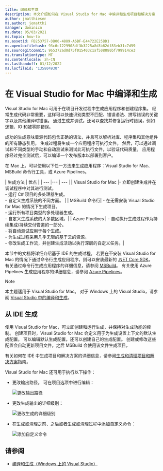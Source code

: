 ```yaml
---
title: 编译和生成
description: 本文介绍如何在 Visual Studio for Mac 中编译和生成项目和解决方案
author: jmatthiesen
ms.author: jomatthi
manager: dominicn
ms.date: 05/03/2021
ms.topic: how-to
ms.assetid: FB253757-DB00-4889-A6BF-E44722E25BD1
ms.openlocfilehash: 93c6c1229908df3b3225a8d3b62df83eb31c7d59
ms.sourcegitcommit: 965372ad0d75f015403c1af508080bf799914ce3
ms.translationtype: MT
ms.contentlocale: zh-CN
ms.lasthandoff: 01/12/2022
ms.locfileid: "135804930"
---
```

# <a name="compiling-and-building-in-visual-studio-for-mac"></a>在 Visual Studio for Mac 中编译和生成

Visual Studio for Mac 可用于在项目开发过程中生成应用程序和创建程序集。 经常生成代码非常重要，这样可以快速识别类型不匹配、错误语法、拼写错误的关键字以及其他编译时错误。 通过生成并调试，还可以查找并修复运行时错误，例如逻辑、IO 和被零除错误。

成功的生成意味着源代码包含正确的语法，并且可以解析对库、程序集和其他组件的所有静态引用。 生成过程将生成一个应用程序可执行文件。 然后，可以通过调试和不同类型的手动和自动测试来测试此可执行文件，以验证代码质量。 应用程序经过完全测试后，可以编译一个发布版本以部署到客户。

在 Mac 上，可以使用以下任一方法来生成应用程序：Visual Studio for Mac、MSBuild 命令行工具，或 Azure Pipelines。

| 生成方法 | 优点 |
| --- |--- | --- |
| Visual Studio for Mac |- 立即创建生成并在调试程序中对其进行测试。<br />- 运行 C# 项目的多处理器生成。<br />- 自定义生成系统的不同方面。 |
| MSBuild 命令行| - 在无需安装 Visual Studio for Mac 的情况下生成项目。<br />- 运行所有项目类型的多处理器生成。<br />- 自定义生成系统的大多数区域。|
| Azure Pipelines | - 自动执行生成过程作为持续集成/持续交付管道的一部分。<br />- 将自动测试应用于每个生成。<br />- 为生成过程采用几乎无限的基于云的资源。<br />- 修改生成工作流，并创建生成活动以执行深层的自定义任务。|

本节中的文档将详细介绍基于 IDE 的生成过程。 若要在不安装 Visual Studio for Mac 的情况下通过命令行生成应用程序，则可以安装最新的 [.NET Core SDK](https://dotnet.microsoft.com/download)。 有关通过命令行生成应用程序的详细信息，请参阅 [MSBuild](/visualstudio/msbuild/msbuild)。 有关使用 Azure Pipelines 生成应用程序的详细信息，请参阅 [Azure Pipelines](/azure/devops/pipelines)。


> [!NOTE]
> 本主题适用于 Visual Studio for Mac。 对于 Windows 上的 Visual Studio，请参阅 [Visual Studio 中的编译和生成](/visualstudio/ide/compiling-and-building-in-visual-studio)。


## <a name="building-from-the-ide"></a>从 IDE 生成

使用 Visual Studio for Mac，可立即创建和运行生成，并保持对生成功能的控制。 创建项目时，Visual Studio for Mac 会定义用于为生成设置上下文的默认生成配置。 可以编辑默认生成配置，还可以创建自己的生成配置。 创建或修改这些配置会自动更新项目文件，之后 MSBuild 会使用该文件生成项目。

有关如何在 IDE 中生成项目和解决方案的详细信息，请参阅[生成和清理项目和解决方案](building-and-cleaning-projects-and-solutions.md)指南。

Visual Studio for Mac 还可用于执行以下操作：

* 更改输出路径。 可在项目选项中进行编辑：

    ![更改输出路径](media/compiling-and-building-image4.png)

* 更改生成输出的详细级别：

    ![更改生成的详细级别](media/compiling-and-building-image5.png)

* 在生成或清理之前、之后或者生成或清理过程中添加自定义命令：

    ![添加自定义命令](media/compiling-and-building-image6.png)


## <a name="see-also"></a>请参阅

- [编译和生成（Windows 上的 Visual Studio）](/visualstudio/ide/compiling-and-building-in-visual-studio)
